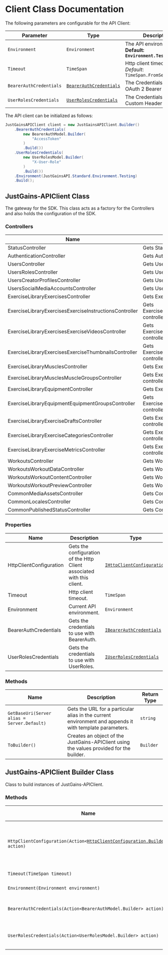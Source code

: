 
# Client Class Documentation

The following parameters are configurable for the API Client:

| Parameter | Type | Description |
|  --- | --- | --- |
| `Environment` | `Environment` | The API environment. <br> **Default: `Environment.Testing`** |
| `Timeout` | `TimeSpan` | Http client timeout.<br>*Default*: `TimeSpan.FromSeconds(100)` |
| `BearerAuthCredentials` | [`BearerAuthCredentials`](auth/oauth-2-bearer-token.md) | The Credentials Setter for OAuth 2 Bearer token |
| `UserRolesCredentials` | [`UserRolesCredentials`](auth/custom-header-signature.md) | The Credentials Setter for Custom Header Signature |

The API client can be initialized as follows:

```csharp
JustGainsAPIClient client = new JustGainsAPIClient.Builder()
    .BearerAuthCredentials(
        new BearerAuthModel.Builder(
            "AccessToken"
        )
        .Build())
    .UserRolesCredentials(
        new UserRolesModel.Builder(
            "X-User-Role"
        )
        .Build())
    .Environment(JustGainsAPI.Standard.Environment.Testing)
    .Build();
```

## JustGains-APIClient Class

The gateway for the SDK. This class acts as a factory for the Controllers and also holds the configuration of the SDK.

### Controllers

| Name | Description |
|  --- | --- |
| StatusController | Gets StatusController controller. |
| AuthenticationController | Gets AuthenticationController controller. |
| UsersController | Gets UsersController controller. |
| UsersRolesController | Gets UsersRolesController controller. |
| UsersCreatorProfilesController | Gets UsersCreatorProfilesController controller. |
| UsersSocialMediaAccountsController | Gets UsersSocialMediaAccountsController controller. |
| ExerciseLibraryExercisesController | Gets ExerciseLibraryExercisesController controller. |
| ExerciseLibraryExercisesExerciseInstructionsController | Gets ExerciseLibraryExercisesExerciseInstructionsController controller. |
| ExerciseLibraryExercisesExerciseVideosController | Gets ExerciseLibraryExercisesExerciseVideosController controller. |
| ExerciseLibraryExercisesExerciseThumbnailsController | Gets ExerciseLibraryExercisesExerciseThumbnailsController controller. |
| ExerciseLibraryMusclesController | Gets ExerciseLibraryMusclesController controller. |
| ExerciseLibraryMusclesMuscleGroupsController | Gets ExerciseLibraryMusclesMuscleGroupsController controller. |
| ExerciseLibraryEquipmentController | Gets ExerciseLibraryEquipmentController controller. |
| ExerciseLibraryEquipmentEquipmentGroupsController | Gets ExerciseLibraryEquipmentEquipmentGroupsController controller. |
| ExerciseLibraryExerciseDraftsController | Gets ExerciseLibraryExerciseDraftsController controller. |
| ExerciseLibraryExerciseCategoriesController | Gets ExerciseLibraryExerciseCategoriesController controller. |
| ExerciseLibraryExerciseMetricsController | Gets ExerciseLibraryExerciseMetricsController controller. |
| WorkoutsController | Gets WorkoutsController controller. |
| WorkoutsWorkoutDataController | Gets WorkoutsWorkoutDataController controller. |
| WorkoutsWorkoutContentController | Gets WorkoutsWorkoutContentController controller. |
| WorkoutsWorkoutPreviewController | Gets WorkoutsWorkoutPreviewController controller. |
| CommonMediaAssetsController | Gets CommonMediaAssetsController controller. |
| CommonLocalesController | Gets CommonLocalesController controller. |
| CommonPublishedStatusController | Gets CommonPublishedStatusController controller. |

### Properties

| Name | Description | Type |
|  --- | --- | --- |
| HttpClientConfiguration | Gets the configuration of the Http Client associated with this client. | [`IHttpClientConfiguration`](http-client-configuration.md) |
| Timeout | Http client timeout. | `TimeSpan` |
| Environment | Current API environment. | `Environment` |
| BearerAuthCredentials | Gets the credentials to use with BearerAuth. | [`IBearerAuthCredentials`](auth/oauth-2-bearer-token.md) |
| UserRolesCredentials | Gets the credentials to use with UserRoles. | [`IUserRolesCredentials`](auth/custom-header-signature.md) |

### Methods

| Name | Description | Return Type |
|  --- | --- | --- |
| `GetBaseUri(Server alias = Server.Default)` | Gets the URL for a particular alias in the current environment and appends it with template parameters. | `string` |
| `ToBuilder()` | Creates an object of the JustGains-APIClient using the values provided for the builder. | `Builder` |

## JustGains-APIClient Builder Class

Class to build instances of JustGains-APIClient.

### Methods

| Name | Description | Return Type |
|  --- | --- | --- |
| `HttpClientConfiguration(Action<`[`HttpClientConfiguration.Builder`](http-client-configuration-builder.md)`> action)` | Gets the configuration of the Http Client associated with this client. | `Builder` |
| `Timeout(TimeSpan timeout)` | Http client timeout. | `Builder` |
| `Environment(Environment environment)` | Current API environment. | `Builder` |
| `BearerAuthCredentials(Action<BearerAuthModel.Builder> action)` | Sets credentials for BearerAuth. | `Builder` |
| `UserRolesCredentials(Action<UserRolesModel.Builder> action)` | Sets credentials for UserRoles. | `Builder` |

